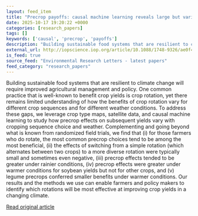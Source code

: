 ```yaml
---
layout: feed_item
title: "Precrop payoffs: causal machine learning reveals large but variable yield benefits of crop rotation in major breadbaskets"
date: 2025-10-17 19:20:22 +0000
categories: [research_papers]
tags: []
keywords: ['causal', 'precrop', 'payoffs']
description: "Building sustainable food systems that are resilient to climate change will require improved agricultural management and policy"
external_url: http://iopscience.iop.org/article/10.1088/1748-9326/ae0f45
is_feed: true
source_feed: "Environmental Research Letters - latest papers"
feed_category: "research_papers"
---
```


Building sustainable food systems that are resilient to climate change will require improved agricultural management and policy. One common practice that is well-known to benefit crop yields is crop rotation, yet there remains limited understanding of how the benefits of crop rotation vary for different crop sequences and for different weather conditions. To address these gaps, we leverage crop type maps, satellite data, and causal machine learning to study how precrop effects on subsequent yields vary with cropping sequence choice and weather. Complementing and going beyond what is known from randomized field trials, we find that (i) for those farmers who do rotate, the most common precrop choices tend to be among the most beneficial, (ii) the effects of switching from a simple rotation (which alternates between two crops) to a more diverse rotation were typically small and sometimes even negative, (iii) precrop effects tended to be greater under rainier conditions, (iv) precrop effects were greater under warmer conditions for soybean yields but not for other crops, and (v) legume precrops conferred smaller benefits under warmer conditions. Our results and the methods we use can enable farmers and policy makers to identify which rotations will be most effective at improving crop yields in a changing climate.

[Read original article](http://iopscience.iop.org/article/10.1088/1748-9326/ae0f45)
